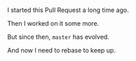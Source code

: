 I started this Pull Request a long time ago.

Then I worked on it some more.

But since then, `master` has evolved.

And now I need to rebase to keep up.
